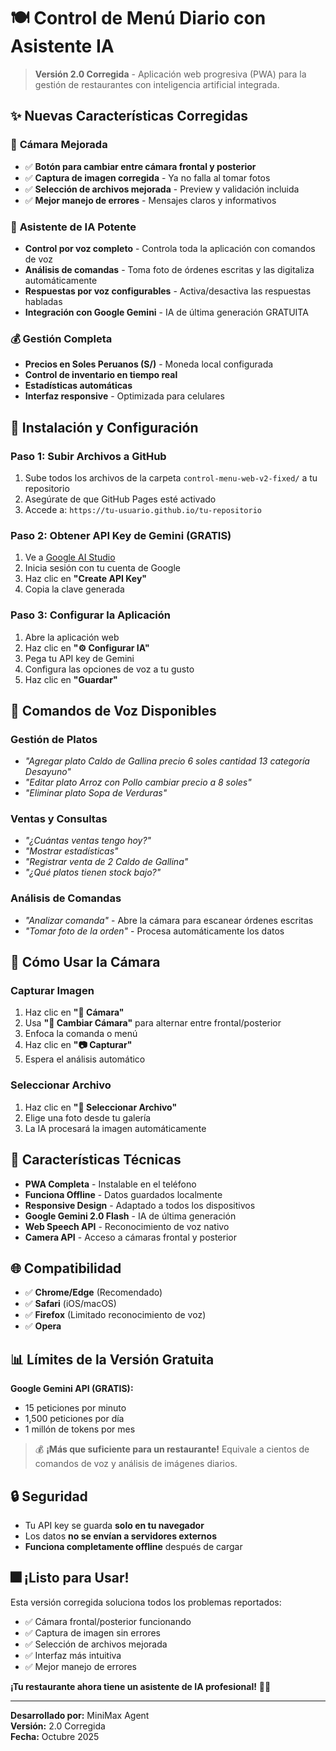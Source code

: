 # 🍽️ Control de Menú Diario con Asistente IA

> **Versión 2.0 Corregida** - Aplicación web progresiva (PWA) para la gestión de restaurantes con inteligencia artificial integrada.

## ✨ **Nuevas Características Corregidas**

### 📸 **Cámara Mejorada**
- ✅ **Botón para cambiar entre cámara frontal y posterior**
- ✅ **Captura de imagen corregida** - Ya no falla al tomar fotos
- ✅ **Selección de archivos mejorada** - Preview y validación incluida
- ✅ **Mejor manejo de errores** - Mensajes claros y informativos

### 🤖 **Asistente de IA Potente**
- **Control por voz completo** - Controla toda la aplicación con comandos de voz
- **Análisis de comandas** - Toma foto de órdenes escritas y las digitaliza automáticamente
- **Respuestas por voz configurables** - Activa/desactiva las respuestas habladas
- **Integración con Google Gemini** - IA de última generación GRATUITA

### 💰 **Gestión Completa**
- **Precios en Soles Peruanos (S/)** - Moneda local configurada
- **Control de inventario en tiempo real**
- **Estadísticas automáticas**
- **Interfaz responsive** - Optimizada para celulares

## 🚀 **Instalación y Configuración**

### **Paso 1: Subir Archivos a GitHub**
1. Sube todos los archivos de la carpeta `control-menu-web-v2-fixed/` a tu repositorio
2. Asegúrate de que GitHub Pages esté activado
3. Accede a: `https://tu-usuario.github.io/tu-repositorio`

### **Paso 2: Obtener API Key de Gemini (GRATIS)**
1. Ve a [Google AI Studio](https://aistudio.google.com/app/apikey)
2. Inicia sesión con tu cuenta de Google
3. Haz clic en **"Create API Key"**
4. Copia la clave generada

### **Paso 3: Configurar la Aplicación**
1. Abre la aplicación web
2. Haz clic en **"⚙️ Configurar IA"**
3. Pega tu API key de Gemini
4. Configura las opciones de voz a tu gusto
5. Haz clic en **"Guardar"**

## 🎤 **Comandos de Voz Disponibles**

### **Gestión de Platos**
- *"Agregar plato Caldo de Gallina precio 6 soles cantidad 13 categoría Desayuno"*
- *"Editar plato Arroz con Pollo cambiar precio a 8 soles"*
- *"Eliminar plato Sopa de Verduras"*

### **Ventas y Consultas**
- *"¿Cuántas ventas tengo hoy?"*
- *"Mostrar estadísticas"*
- *"Registrar venta de 2 Caldo de Gallina"*
- *"¿Qué platos tienen stock bajo?"*

### **Análisis de Comandas**
- *"Analizar comanda"* - Abre la cámara para escanear órdenes escritas
- *"Tomar foto de la orden"* - Procesa automáticamente los datos

## 📸 **Cómo Usar la Cámara**

### **Capturar Imagen**
1. Haz clic en **"📸 Cámara"**
2. Usa **"🔄 Cambiar Cámara"** para alternar entre frontal/posterior
3. Enfoca la comanda o menú
4. Haz clic en **"📷 Capturar"**
5. Espera el análisis automático

### **Seleccionar Archivo**
1. Haz clic en **"📁 Seleccionar Archivo"**
2. Elige una foto desde tu galería
3. La IA procesará la imagen automáticamente

## 🔧 **Características Técnicas**

- **PWA Completa** - Instalable en el teléfono
- **Funciona Offline** - Datos guardados localmente
- **Responsive Design** - Adaptado a todos los dispositivos
- **Google Gemini 2.0 Flash** - IA de última generación
- **Web Speech API** - Reconocimiento de voz nativo
- **Camera API** - Acceso a cámaras frontal y posterior

## 🌐 **Compatibilidad**

- ✅ **Chrome/Edge** (Recomendado)
- ✅ **Safari** (iOS/macOS)
- ✅ **Firefox** (Limitado reconocimiento de voz)
- ✅ **Opera**

## 📊 **Límites de la Versión Gratuita**

**Google Gemini API (GRATIS):**
- 15 peticiones por minuto
- 1,500 peticiones por día
- 1 millón de tokens por mes

> 💰 **¡Más que suficiente para un restaurante!** Equivale a cientos de comandos de voz y análisis de imágenes diarios.

## 🔒 **Seguridad**

- Tu API key se guarda **solo en tu navegador**
- Los datos **no se envían a servidores externos**
- **Funciona completamente offline** después de cargar

## 🎆 **¡Listo para Usar!**

Esta versión corregida soluciona todos los problemas reportados:
- ✅ Cámara frontal/posterior funcionando
- ✅ Captura de imagen sin errores
- ✅ Selección de archivos mejorada
- ✅ Interfaz más intuitiva
- ✅ Mejor manejo de errores

**¡Tu restaurante ahora tiene un asistente de IA profesional!** 🤖✨

---

**Desarrollado por:** MiniMax Agent  
**Versión:** 2.0 Corregida  
**Fecha:** Octubre 2025